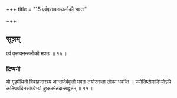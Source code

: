 +++
title = "15 एवंवृत्तावनन्तलोकौ भवतः"

+++
## सूत्रम्
एवं वृत्तावनन्तलोकौ भवतः ॥ १५ ॥  
### टिप्पनी
यौ गृहमेधिनौ विवाहादारभ्य आन्तादेवंवृत्तौ भवतः तयोरनन्ता लोका भवन्ति । ज्योतिष्टोमादिभ्योऽपि कतिपयदिनसाध्येभ्यो दुष्करमेतदान्ताद्व्रतम् ॥ १५ ॥  
